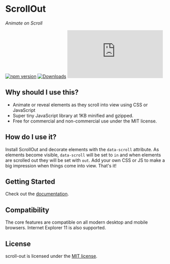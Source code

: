 # ScrollOut

*Animate on Scroll*

[![npm version](https://badge.fury.io/js/scroll-out.svg)](https://badge.fury.io/js/scroll-out) [![Downloads](https://img.shields.io/npm/dm/scroll-out.svg)](https://www.npmjs.com/package/scroll-out)
[![gzip size](http://img.badgesize.io/https://unpkg.com/scroll-out/dist/scroll-out.min.js?compression=gzip&label=gzip%20size&style=flat&cache=false)](https://unpkg.com/scroll-out/dist/scroll-out.min.js) 

## Why should I use this?
- Animate or reveal elements as they scroll into view using CSS or JavaScript
- Super tiny JavaScript library at 1KB minified and gzipped.
- Free for commercial and non-commercial use under the MIT license.

## How do I use it?

Install ScrollOut and decorate elements with the ```data-scroll``` attribute.  As elements become visible, ```data-scroll``` will be set to ```in``` and when elements are scrolled out they will be set with ```out```.  Add your own CSS or JS to make a big impression when things come into view.  That's it!

## Getting Started

Check out the [documentation](https://scroll-out.github.io/).

## Compatibility

The core features are compatible on all modern desktop and mobile browsers.  Internet Explorer 11 is also supported.

## License

scroll-out is licensed under the [MIT license](http://opensource.org/licenses/MIT).

